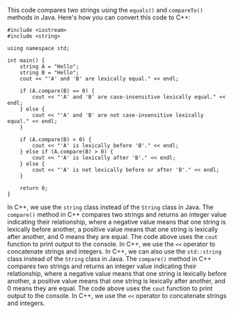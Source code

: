 This code compares two strings using the `equals()` and `compareTo()` methods in Java. Here's how you can convert this code to C++:
```
#include <iostream>
#include <string>

using namespace std;

int main() {
    string A = "Hello";
    string B = "Hello";
    cout << "'A' and 'B' are lexically equal." << endl;

    if (A.compare(B) == 0) {
        cout << "'A' and 'B' are case-insensitive lexically equal." << endl;
    } else {
        cout << "'A' and 'B' are not case-insensitive lexically equal." << endl;
    }

    if (A.compare(B) < 0) {
        cout << "'A' is lexically before 'B'." << endl;
    } else if (A.compare(B) > 0) {
        cout << "'A' is lexically after 'B'." << endl;
    } else {
        cout << "'A' is not lexically before or after 'B'." << endl;
    }

    return 0;
}
```
In C++, we use the `string` class instead of the `String` class in Java. The `compare()` method in C++ compares two strings and returns an integer value indicating their relationship, where a negative value means that one string is lexically before another, a positive value means that one string is lexically after another, and 0 means they are equal.
The code above uses the `cout` function to print output to the console. In C++, we use the `<<` operator to concatenate strings and integers.
In C++, we can also use the `std::string` class instead of the `String` class in Java. The `compare()` method in C++ compares two strings and returns an integer value indicating their relationship, where a negative value means that one string is lexically before another, a positive value means that one string is lexically after another, and 0 means they are equal.
The code above uses the `cout` function to print output to the console. In C++, we use the `<<` operator to concatenate strings and integers.
